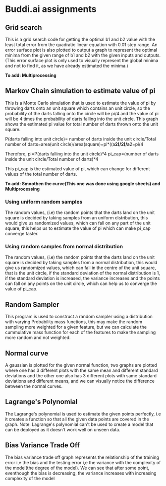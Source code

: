 # Buddi.ai assignments

## Grid search

This is a grid search code for getting the optimal b1 and b2 value with the least total error from the quadratic linear equation with 0.01 step range. An error surface plot is also plotted to output a graph to represent the optimal minima from the given range of b1 and b2 with the given inputs and outputs. (This error surface plot is only used to visually represent the global minima and not to find it, as we have already estimated the minima.)

**To add: Multiprocessing**

## Markov Chain simulation to estimate value of pi

This is a Monte Carlo simulation that is used to estimate the value of pi by throwing darts onto an unit square which contains an unit circle, so the probability of the darts falling onto the circle will be pi/4 and the value of pi will be 4 times the probability of darts falling into the unit circle. This graph shows the estimated pi value for total number of darts thrown onto the unit square.

P(darts falling into unit circle)= number of darts inside the unit circle/Total number of darts=area(unit circle)/area(square)=pi\*((a**2)/2)/a**2=pi/4

Therefore, pi=P(darts falling into the unit circle)*4
pi_cap=(number of darts inside the unit circle/Total number of darts)*4

This pi_cap is the estimated value of pi, which can change for different values of the total number of darts.

**To add: Smoothen the curve(This one was done using google sheets) and Multiprocessing**

### Using uniform random samples

The random values, (i.e) the random points that the darts land on the unit square is decided by taking samples from an uniform distribution, this would give us randomized values, which can fall on any part of the unit square, this helps us to estimate the value of pi which can make pi_cap converge faster.

### Using random samples from normal distribution

The random values, (i.e) the random points that the darts land on the unit square is decided by taking samples from a normal distribution, this would give us randomized values, which can fall in the centre of the unit square, that is the unit circle, if the standard deviation of the normal distribution is 1, if the standard deviation is increased, the variance increases and the points can fall on any points on the unit circle, which can help us to converge the value of pi_cap.

## Random Sampler

This program is used to construct a random sampler using a distribution with varying Probability mass functions, this may make the random sampling more weighted for a given feature, but we can calculate the cummulative mass function for each of the features to make the sampling more random and not weighted.

## Normal curve

A gaussian is plotted for the given normal function, two graphs are plotted where one has 3 different plots with the same mean and different standard
deviations and the other one also has 3 different plots with same standard deviations and different means, and we can visually notice the difference
between the normal curves.

## Lagrange's Polynomial

The Lagrange's polynomial is used to estimate the given points perfectly, i.e it creates a function so that all the given data points are covered in the graph. Note: Lagrange's polynomial can't be used to create a model that can be deployed as it doesn't work well on unseen data.

## Bias Variance Trade Off

The bias variance trade off graph represents the relationship of the training error i,e the bias and the testing error i,e the variance with the complexity of the model(the degree of the model). We can see that after some point, eventhough the bias is decreasing, the variance increases with increasing complexity of the model
